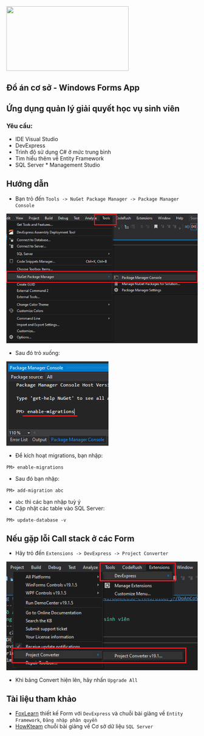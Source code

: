 <img src="https://github.com/doanhmaple/Student-Soft/raw/master/DoAnCoSo/icon/Devexpress.png" width="322" height="170"/>

## Đồ án cơ sở - Windows Forms App
## Ứng dụng quản lý giải quyết học vụ sinh viên

### Yêu cầu:

- IDE Visual Studio
- DevExpress
- Trình độ sử dụng C# ở mức trung bình
- Tìm hiểu thêm về Entity Framework
- SQL Server * Management Studio

## Hướng dẫn

- Bạn trỏ đến `Tools -> NuGet Package Manager -> Package Manager Console`

![Preview](DoAnCoSo/icon/st2.png)
- Sau đó trỏ xuống:

![Preview](DoAnCoSo/icon/st3.png)
- Để kích hoạt migrations, bạn nhập:
```
PM> enable-migrations
```
- Sau đó bạn nhập:
```
PM> add-migration abc
```
- `abc` thì các bạn nhập tuỳ ý
- Cập nhật các table vào SQL Server:
```
PM> update-database -v
```

## Nếu gặp lỗi Call stack ở các Form

- Hãy trỏ đến `Extensions -> DevExpress -> Project Converter`

![Preview](DoAnCoSo/icon/st1.png)
- Khi bảng Convert hiện lên, hãy nhấn `Upgrade All`

## Tài liệu tham khảo

- [FoxLearn](https://foxlearn.com) thiết kế Form với `DevExpress` và chuỗi bài giảng về `Entity Framework`, `Đăng nhập phân quyền`
- [HowKteam](https://www.howkteam.vn) chuỗi bài giảng về Cơ sở dữ liệu `SQL Server`
